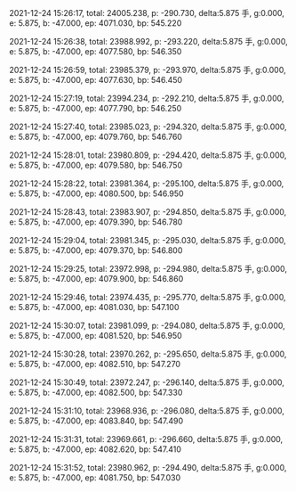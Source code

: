 2021-12-24 15:26:17, total: 24005.238, p: -290.730, delta:5.875 手, g:0.000, e: 5.875, b: -47.000, ep: 4071.030, bp: 545.220

2021-12-24 15:26:38, total: 23988.992, p: -293.220, delta:5.875 手, g:0.000, e: 5.875, b: -47.000, ep: 4077.580, bp: 546.350

2021-12-24 15:26:59, total: 23985.379, p: -293.970, delta:5.875 手, g:0.000, e: 5.875, b: -47.000, ep: 4077.630, bp: 546.450

2021-12-24 15:27:19, total: 23994.234, p: -292.210, delta:5.875 手, g:0.000, e: 5.875, b: -47.000, ep: 4077.790, bp: 546.250

2021-12-24 15:27:40, total: 23985.023, p: -294.320, delta:5.875 手, g:0.000, e: 5.875, b: -47.000, ep: 4079.760, bp: 546.760

2021-12-24 15:28:01, total: 23980.809, p: -294.420, delta:5.875 手, g:0.000, e: 5.875, b: -47.000, ep: 4079.580, bp: 546.750

2021-12-24 15:28:22, total: 23981.364, p: -295.100, delta:5.875 手, g:0.000, e: 5.875, b: -47.000, ep: 4080.500, bp: 546.950

2021-12-24 15:28:43, total: 23983.907, p: -294.850, delta:5.875 手, g:0.000, e: 5.875, b: -47.000, ep: 4079.390, bp: 546.780

2021-12-24 15:29:04, total: 23981.345, p: -295.030, delta:5.875 手, g:0.000, e: 5.875, b: -47.000, ep: 4079.370, bp: 546.800

2021-12-24 15:29:25, total: 23972.998, p: -294.980, delta:5.875 手, g:0.000, e: 5.875, b: -47.000, ep: 4079.900, bp: 546.860

2021-12-24 15:29:46, total: 23974.435, p: -295.770, delta:5.875 手, g:0.000, e: 5.875, b: -47.000, ep: 4081.030, bp: 547.100

2021-12-24 15:30:07, total: 23981.099, p: -294.080, delta:5.875 手, g:0.000, e: 5.875, b: -47.000, ep: 4081.520, bp: 546.950

2021-12-24 15:30:28, total: 23970.262, p: -295.650, delta:5.875 手, g:0.000, e: 5.875, b: -47.000, ep: 4082.510, bp: 547.270

2021-12-24 15:30:49, total: 23972.247, p: -296.140, delta:5.875 手, g:0.000, e: 5.875, b: -47.000, ep: 4082.500, bp: 547.330

2021-12-24 15:31:10, total: 23968.936, p: -296.080, delta:5.875 手, g:0.000, e: 5.875, b: -47.000, ep: 4083.840, bp: 547.490

2021-12-24 15:31:31, total: 23969.661, p: -296.660, delta:5.875 手, g:0.000, e: 5.875, b: -47.000, ep: 4082.620, bp: 547.410

2021-12-24 15:31:52, total: 23980.962, p: -294.490, delta:5.875 手, g:0.000, e: 5.875, b: -47.000, ep: 4081.750, bp: 547.030